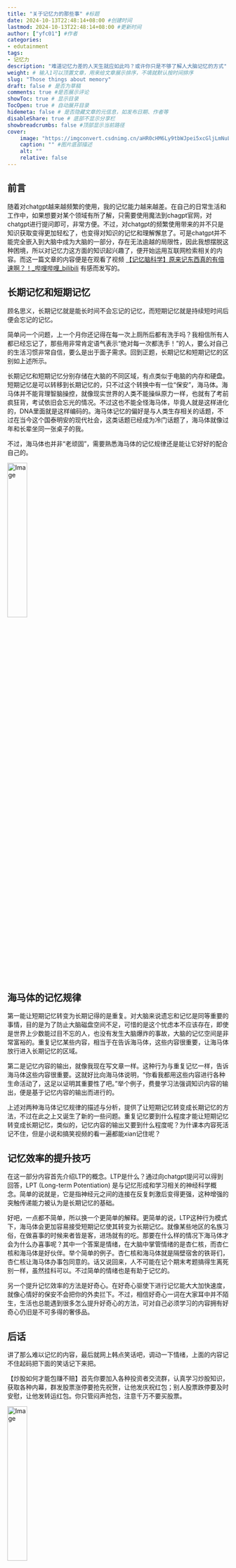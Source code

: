 ```yaml
---
title: "关于记忆力的那些事" #标题
date: 2024-10-13T22:48:14+08:00 #创建时间
lastmod: 2024-10-13T22:48:14+08:00 #更新时间
author: ["yfc01"] #作者
categories: 
- edutainment
tags: 
- 记忆力
description: "难道记忆力差的人天生就应如此吗？或许你只是不够了解人大脑记忆的方式" #描述
weight: # 输入1可以顶置文章，用来给文章展示排序，不填就默认按时间排序
slug: "Those things about memory"
draft: false # 是否为草稿
comments: true #是否展示评论
showToc: true # 显示目录
TocOpen: true # 自动展开目录
hidemeta: false # 是否隐藏文章的元信息，如发布日期、作者等
disableShare: true # 底部不显示分享栏
showbreadcrumbs: false #顶部显示当前路径
cover:
    image: "https://imgconvert.csdnimg.cn/aHR0cHM6Ly9tbWJpei5xcGljLmNuL3N6X21tYml6X2pwZy9mODRrSkJYenJCWEJqWmJ0Wk5BeEZOMXV2T1JQZGlhR2JhMEFoQlBoSVA0NWpnaWJrTVhqQ2liR2dWeUtnRjM1NDVxbjlhVFNIaWJnSWpCdWVlMHR2UHJibVEvNjQw?x-oss-process=image/format,png" #图片路径：posts/tech/文章1/picture.png
    caption: "" #图片底部描述
    alt: ""
    relative: false
---
```


## 前言

随着对chatgpt越来越频繁的使用，我的记忆能力越来越差。在自己的日常生活和工作中，如果想要对某个领域有所了解，只需要使用魔法到chagpt官网，对chatgpt进行提问即可，非常方便。不过，对chatgpt的频繁使用带来的并不只是知识获取变得更加轻松了，也变得对知识的记忆和理解懈怠了。可是chatgpt并不能完全嵌入到大脑中成为大脑的一部分，存在无法逾越的局限性，因此我想摆脱这种困境，所以对记忆力这方面的知识起兴趣了，便开始运用互联网检索相关的内容。而这一篇文章的内容便是在观看了视频 <a href="https://www.bilibili.com/video/BV1am411f7Ga" target="_blank">【记忆脑科学】原来记东西真的有倍速啊？！_哔哩哔哩_bilibili</a> 有感而发写的。

## 长期记忆和短期记忆

顾名思义，长期记忆就是能长时间不会忘记的记忆，而短期记忆就是持续短时间后便会忘记的记忆。

简单问一个问题，上一个月你还记得在每一次上厕所后都有洗手吗？我相信所有人都已经忘记了，那些用非常肯定语气表示“绝对每一次都洗手！”的人，要么对自己的生活习惯非常自信，要么是出于面子需求。回到正题，长期记忆和短期记忆的区别如上述所示。

长期记忆和短期记忆分别存储在大脑的不同区域，有点类似于电脑的内存和硬盘。短期记忆是可以转移到长期记忆的，只不过这个转换中有一位“保安”，海马体。海马体并不能背理智脑操控，就像现实世界的人类不能操纵原力一样，也就有了考前疯狂背，考试依旧会忘光的情况。不过这也不能全怪海马体，毕竟人就是这样进化的，DNA里面就是这样编码的。海马体记忆的偏好是与人类生存相关的话题，不过在当今这个国泰明安的现代社会，这类话题已经成为冷门话题了，海马体就像过年和长辈坐同一张桌子的我。

不过，海马体也并非“老顽固”，需要熟悉海马体的记忆规律还是能让它好好的配合自己的。

<img src="https://tse4-mm.cn.bing.net/th/id/OIP-C.EWTrOiOSlmfThJDBxo6mAwAAAA?rs=1&pid=ImgDetMain" alt="Image" data-zoomable style="width: 30%;">

## 海马体的记忆规律

第一能让短期记忆转变为长期记得的是重复。对大脑来说遗忘和记忆是同等重要的事情，目的是为了防止大脑磁盘空间不足，可惜的是这个忧虑本不应该存在，即使是世界上少数能过目不忘的人，也没有发生大脑爆炸的事故，大脑的记忆空间是非常富裕的。重复记忆某些内容，相当于在告诉海马体，这些内容很重要，让海马体放行进入长期记忆的区域。

第二是记忆内容的输出，就像我现在写文章一样。这种行为与重复记忆一样，告诉海马体这些内容很重要。这就好比向海马体说明，“你看我都用这些内容进行各种生命活动了，这足以证明其重要性了吧。”举个例子，费曼学习法强调知识内容的输出，便是基于记忆内容的输出而进行的。

上述对两种海马体记忆规律的描述与分析，提供了让短期记忆转变成长期记忆的方法，不过在此之上又诞生了新的一些问题。重复记忆要到什么程度才能让短期记忆转变成长期记忆，类似的，记忆内容的输出又要到什么程度呢？为什课本内容死活记不住，但是小说和搞笑视频的看一遍都能xian记住呢？

## 记忆效率的提升技巧

在这一部分内容首先介绍LTP的概念。LTP是什么？通过向chatgpt提问可以得到回答，LPT (Long-term Potentiation) 是与记忆形成和学习相关的神经科学概念。简单的说就是，它是指神经元之间的连接在反复刺激后变得更强，这种增强的突触传递能力被认为是长期记忆的基础。

好吧，一点都不简单，所以换一个更简单的解释。更简单的说，LTP这种行为模式下，海马体会更加容易接受短期记忆使其转变为长期记忆。就像某些地区的名族习俗，在做喜事的时候来者皆是客，进场就有的吃。那要在什么样的情况下海马体才会为什么办喜事呢？其中一个答案是情绪，在大脑中掌管情绪的是杏仁核，而杏仁核和海马体是好伙伴。举个简单的例子。杏仁核和海马体就是隔壁宿舍的铁哥们，杏仁核让海马体办事包同意的。话又说回来，人不可能在记个期末考题搞得生离死别一样，虽然挂科可以。不过简单的情绪也是有助于记忆的。

另一个提升记忆效率的方法是好奇心。在好奇心驱使下进行记忆能大大加快速度，就像心情好的保安不会把你的外卖拦下。不过，相信好奇心一词在大家耳中并不陌生，生活也总能遇到很多怎么提升好奇心的方法，可对自己必须学习的内容拥有好奇心仍旧是不可多得的奢侈品。

## 后话

讲了那么难以记忆的内容，最后就网上韩点笑话吧，调动一下情绪，上面的内容记不住起码把下面的笑话记下来把。

【炒股如何才能包赚不赔】首先你要加入各种投资者交流群，认真学习炒股知识，获取各种内幕，群发股票涨停要抢先祝贺，让他发庆祝红包；别人股票跌停要及时安慰，让他发转运红包。你只管闷声抢包，注意千万不要买股票。

<img src="https://n.sinaimg.cn/sinakd20100/352/w976h976/20230322/8e88-592fd2a32ce7a8cea98fb8f0e7b7312c.jpg" alt="Image" data-zoomable style="width: 30%;">

## 参考链接

<a href="https://www.bilibili.com/video/BV1am411f7Ga" target="_blank">【记忆脑科学】原来记东西真的有倍速啊？！_哔哩哔哩_bilibili</a>

<a href="https://www.izuiyou.com/" target="_blank">最右-我的快乐源泉 (izuiyou.com)</a>